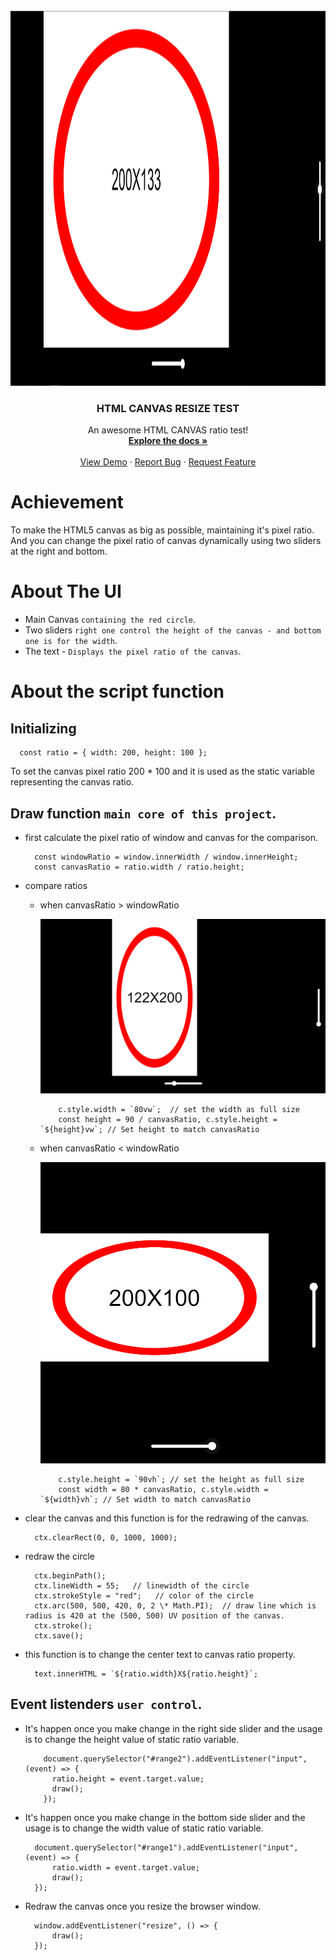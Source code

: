 <!-- PROJECT LOGO -->
<br />
<div align="center">
  <a href="https://canvas-resize.netlify.app/">
    <img src="screen.png" alt="Logo" width="900px" height="600px">
  </a>

  <h3 align="center">HTML CANVAS RESIZE TEST</h3>

  <p align="center">
    An awesome HTML CANVAS ratio test!
    <br />
    <a href="https://developer.mozilla.org/en-US/docs/Web/API/Canvas_API"><strong>Explore the docs »</strong></a>
    <br />
    <br />
    <a href="https://canvas-resize.netlify.app/">View Demo</a>
    ·
    <a href="https://github.com/CoryITpro/HTML-Canvas-Reisize/issues">Report Bug</a>
    ·
    <a href="https://github.com/CoryITpro/HTML-Canvas-Reisize/issues">Request Feature</a>
  </p>
</div>
<!-- ABOUT THE PROJECT -->

# Achievement

To make the HTML5 canvas as big as possible, maintaining it's pixel ratio. And you can change the pixel ratio of canvas dynamically using two sliders at the right and bottom.

# About The UI

-   Main Canvas `containing the red circle`.
-   Two sliders `right one control the height of the canvas - and bottom one is for the width`.
-   The text - `Displays the pixel ratio of the canvas`.

# About the script function

## Initializing

      const ratio = { width: 200, height: 100 };

To set the canvas pixel ratio 200 \* 100 and it is used as the static variable representing the canvas ratio.

## Draw function `main core of this project`.

-   first calculate the pixel ratio of window and canvas for the comparison.

          const windowRatio = window.innerWidth / window.innerHeight;
          const canvasRatio = ratio.width / ratio.height;

-   compare ratios

    -   when canvasRatio > windowRatio

          <img src="high.png" alt="Logo" >

                c.style.width = `80vw`;  // set the width as full size
                const height = 90 / canvasRatio, c.style.height = `${height}vw`; // Set height to match canvasRatio

    -   when canvasRatio < windowRatio

          <img src="wide.png" alt="Logo" >

                c.style.height = `90vh`; // set the height as full size
                const width = 80 * canvasRatio, c.style.width = `${width}vh`; // Set width to match canvasRatio

-   clear the canvas and this function is for the redrawing of the canvas.

          ctx.clearRect(0, 0, 1000, 1000);

-   redraw the circle

          ctx.beginPath();
          ctx.lineWidth = 55;   // linewidth of the circle
          ctx.strokeStyle = "red";   // color of the circle
          ctx.arc(500, 500, 420, 0, 2 \* Math.PI);  // draw line which is radius is 420 at the (500, 500) UV position of the canvas.
          ctx.stroke();
          ctx.save();

-   this function is to change the center text to canvas ratio property.

          text.innerHTML = `${ratio.width}X${ratio.height}`;

## Event listenders `user control`.

-   It's happen once you make change in the right side slider and the usage is to change the height value of static ratio variable.

            document.querySelector("#range2").addEventListener("input", (event) => {
              ratio.height = event.target.value;
              draw();
            });

-   It's happen once you make change in the bottom side slider and the usage is to change the width value of static ratio variable.

          document.querySelector("#range1").addEventListener("input", (event) => {
              ratio.width = event.target.value;
              draw();
          });

-   Redraw the canvas once you resize the browser window.

          window.addEventListener("resize", () => {
              draw();
          });
